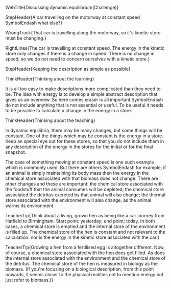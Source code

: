 WebTitle{Discussing dynamic equilibrium(Challenge)}

StepHeader{A car travelling on the motorway at constant speed SymbolEndash what else?}

WrongTrack{That car is travelling along the motorway, so it's kinetic store must be changing.}

RightLines{The car is travelling at constant speed. The energy in the kinetic store only changes if there is a change in speed. There is no change in speed, so we do not need to concern ourselves with a kinetic store.}

StepHeader{Keeping the description as simple as possible}

ThinkHeader{Thinking about the learning}

 It is all too easy to make descriptions more complicated than they need to be. The idea with energy is to develop a simple abstract description that gives us an overview. So here comes eraser is all important SymbolEndash do not include anything that is not essential or useful. To be useful it needs to be possible to calculate a change in the energy in a store.

ThinkHeader{Thinking about the teaching}

 In dynamic equilibria, there may be many changes, but some things will be constant. One of the things which may be constant is the energy in a store. Keep an special eye out for these stores, so that you do not include them in any description of the energy in the stores for the initial or for the final snapshot.

 The case of something moving at constant speed is one such example which is commonly used. But there are others SymbolEndash for example, if an animal is simply maintaining its body mass then the energy in the chemical store associated with that biomass does not change. There are other changes and these are important: the chemical store associated with the foodstuff that the animal consumes will be depleted; the chemical store associated the detritus excreted by that animal will also change; the thermal store associated with the environment will also change, as the animal warms its environment.
 
TeacherTip{Think about a living, grown hen  as being like a car journey from Hatfield to Birmingham. Start point: yesterday; end point: today. In both cases, a chemical store is emptied and the internal store of  the environment is filled up. The chemical store of the hen is constant and not relevant to the calculation: nor is the energy in the kinetic store associated with the car.}

TeacherTip{Growing a hen from a fertilised egg  is altogether different. Now, of course, a chemical store  associated with the hen does get filled.  As does the internal store  associated with the environment and the chemical store of the detritus. The chemical store of the hen  is measured in biology as the biomass. (If you're focusing on a biological description, from this point onwards, it seems  closer to the physical realities not to mention energy but just refer to biomass.)}

